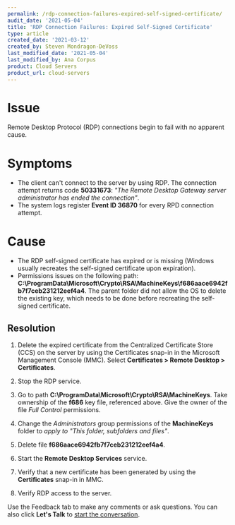 ```yaml
---
permalink: /rdp-connection-failures-expired-self-signed-certificate/
audit_date: '2021-05-04'
title: 'RDP Connection Failures: Expired Self-Signed Certificate'
type: article
created_date: '2021-03-12'
created_by: Steven Mondragon-DeVoss
last_modified_date: '2021-05-04'
last_modified_by: Ana Corpus
product: Cloud Servers
product_url: cloud-servers
---
```


# Issue
Remote Desktop Protocol (RDP) connections begin to fail with no apparent cause.

# Symptoms
- The client can't connect to the server by using RDP. The connection attempt returns code **50331673**: _"The Remote Desktop Gateway server administrator has ended the connection"_.
- The system logs register **Event ID 36870** for every RPD connection attempt.

# Cause
- The RDP self-signed certificate has expired or is missing (Windows usually recreates the self-signed certificate upon expiration).
- Permissions issues on the following path: **C:\ProgramData\Microsoft\Crypto\RSA\MachineKeys\f686aace6942fb7f7ceb231212eef4a4**. The parent folder did not allow the OS to delete the existing key, which needs to be done before  recreating the self-signed certificate.


## Resolution
1. Delete the expired certificate from the Centralized Certificate Store (CCS) on the server by using the Certificates snap-in in the Microsoft Management Console (MMC). Select **Certificates > Remote Desktop > Certificates**.

2. Stop the RDP service.

3. Go to path  **C:\ProgramData\Microsoft\Crypto\RSA\MachineKeys**. Take ownership of the **f686** key file, referenced above. Give the owner of the file _Full Control_ permissions.

4. Change the _Administrators_ group permissions of the **MachineKeys** folder to _apply to "This folder, subfolders and files"_.

5. Delete file **f686aace6942fb7f7ceb231212eef4a4**.

6. Start the **Remote Desktop Services** service.

7. Verify that a new certificate has been generated by using the **Certificates** snap-in in MMC.

8. Verify RDP access to the server.

Use the Feedback tab to make any comments or ask questions. You can also click
**Let's Talk** to [start the conversation](https://www.rackspace.com/).